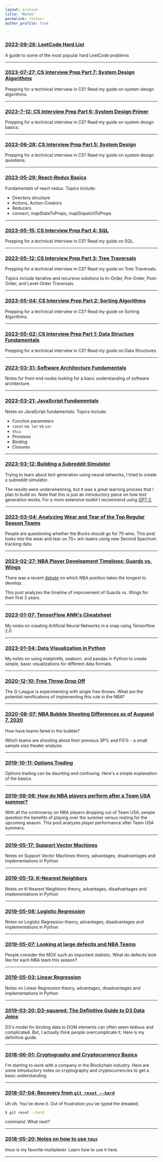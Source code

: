 ```yaml
---
layout: archive
title: "Notes"
permalink: /notes/
author_profile: true

---
```


### [2023-09-26: LeetCode Hard List](/notes/2023/09/26/leetcode-hard)

A guide to some of the most popular hard LeetCode problems


---

### [2023-07-27: CS Interview Prep Part 7: System Design Algorithms](/notes/2023/07/19/system-design-algorithms)

Prepping for a technical interview in CS? Read my guide on system design algorithms.

---

### [2023-7-12: CS Interview Prep Part 6: System Design Primer](/notes/2023/07/12/system-design-primer)

Prepping for a technical interview in CS? Read my guide on system design basics.

---

### [2023-06-28: CS Interview Prep Part 5: System Design](/notes/2023/06/28/system-design)

Prepping for a technical interview in CS? Read my guide on system design questions.

---

### [2023-05-29: React-Redux Basics](/notes/2023/05/29/react-redux)

Fundamentals of react-redux. Topics include:
* Directory structure
* Actions, Action-Creators
* Reducers
* connect, mapStateToProps, mapDispatchToProps

---

### [2023-05-15: CS Interview Prep Part 4: SQL](/notes/2023/05/15/sql)

Prepping for a technical interview in CS? Read my guide on SQL.

---

### [2023-05-12: CS Interview Prep Part 3: Tree Traversals](/notes/2023/05/12/tree-traversals)

Prepping for a technical interview in CS? Read my guide on Tree Traversals.

Topics include iterative and recursive solutions to In-Order, Pre-Order, Post-Order, and Level-Order Traversals.

---

### [2023-05-04: CS Interview Prep Part 2: Sorting Algorithms](/notes/2023/05/04/sorting-algorithms)

Prepping for a technical interview in CS? Read my guide on Sorting Algorithms.

---

### [2023-05-02: CS Interview Prep Part 1: Data Structure Fundamentals](/notes/2023/05/02/data-structures)

Prepping for a technical interview in CS? Read my guide on Data Structures.

---

### [2023-03-31: Software Architecture Fundamentals](/notes/2023/03/31/software-architecture)

Notes for front end noobs looking for a basic understanding of software architecture.

---

### [2023-03-21: JavaScript Fundamentals](/notes/2023/03/21/javascript-fundamentals)

Notes on JavaScript fundamentals. Topics include:
* Function parameters
* `const` vs. `let` vs `var`
* `this`
* Promises
* Binding
* Closures

---

### [2023-03-12: Building a Subreddit Simulator](/notes/2023/03/12/subreddit-simulator)

Trying to learn about text generation using neural networks, I tried to create a subreddit simulator.

The results were underwhelming, but it was a great learning process that I plan to build on. Note that this is just an introductory piece on *how* text generation works. For a more extensive toolkit I recommend using [GPT-2](https://openai.com/blog/better-language-models/).

---

### [2023-03-04: Analyzing Wear and Tear of the Top Regular Season Teams](/notes/2023/03/04/wear-tear)

People are questioning whether the Bucks should go for 70 wins. This post looks into the wear and tear on 70+ win teams using new Second Spectrum tracking data.

---

### [2023-02-27: NBA Player Development Timelines: Guards vs. Wings](/notes/2023/02/27/player-development)

There was a recent [debate]((https://twitter.com/samesfandiari/status/1231947582051454982)) on which NBA position takes the longest to develop.

This post analyzes the timeline of improvement of Guards vs. Wings for their first 3 years.

---

### [2023-01-07: TensorFlow ANN's Cheatsheet](/notes/2023/01/07/tensorflow-anns)

My notes on creating Artificial Neural Networks in a snap using Tensorflow 2.0

---

### [2023-01-04: Data Visualization in Python](/notes/2023/01/04/data-visualization-python)

My notes on using matplotlib, seaborn, and pandas in Python to create simple, basic visualizations for different data formats.


---

### [2020-12-10: Free Throw Drop Off](/notes/2020/12/10/free-throw-drop-off)

The G-League is experimenting with single free throws. What are the potential ramifications of implementing this rule in the NBA? 

---

### [2020-08-07: NBA Bubble Shooting Differences as of Auguest 7, 2020](/notes/2020/08/07/bubble-shooting)

How have teams fared in the bubble?

Which teams are shooting about their previous 3P% and FG% - a small sample size theater analysis.

---

### [2019-10-11: Options Trading](/notes/2019/10/11/options-trading)

Options trading can be daunting and confusing. Here's a simple explanation of the basics.

---

### [2019-08-08: How do NBA players perform after a Team USA summer?](/notes/2019/08/08/team-usa)

With all the controversy on NBA players dropping out of Team USA, people question the benefits of playing over the summer versus resting for the upcoming season. This post analyzes player performance after Team USA summers.

---

### [2019-05-17: Support Vector Machines](/notes/2019/05/17/svms)

Notes on Support Vector Machines theory, advantages, disadvantages and implementations in Python

---

### [2019-05-13: K-Nearest Neighbors](/notes/2019/05/13/knns)

Notes on K-Nearest Neighbors theory, advantages, disadvantages and implementations in Python

---

### [2019-05-08: Logistic Regression](/notes/2019/05/08/logistic-regression)

Notes on Logistic Regression theory, advantages, disadvantages and implementations in Python

---

### [2019-05-07: Looking at large defecits and NBA Teams](/notes/2019/05/07/nba-defecits)

People consider the MOV such an important statistic. What do defecits look like for each NBA team this season?

---

### [2019-05-03: Linear Regression](/notes/2019/05/03/linear-regression)

Notes on Linear Regression theory, advantages, disadvantages and implementations in Python

---

### [2019-03-20: D3-squared: The Definitive Guide to D3 Data Joins](/notes/2019/03/20/data-joins)

D3's model for binding data to DOM elements can often seem tedious and complicated. But, I actually think people overcomplicate it. Here is my definitive guide.

---

### [2018-06-01: Cryptography and Cryptocurrency Basics](/notes/2018/06/01/crypto-notes)

I'm starting to work with a company in the Blockchain industry. Here are some introductory notes on cryptography and cryptocurrencies to get a basic understanding.

---

### [2018-07-04: Recovery from `git reset --hard`](/notes/2018/07/04/git-reset-hard)

Uh oh. You've done it. Out of frustration you've typed the dreaded: 
```bash
$ git reset --hard
```
command. What next?

---

### [2018-05-20: Notes on how to use `tmux`](/notes/2018/05/20/tmux-notes)

tmux is my favorite multiplexer. Learn how to use it here.

---
